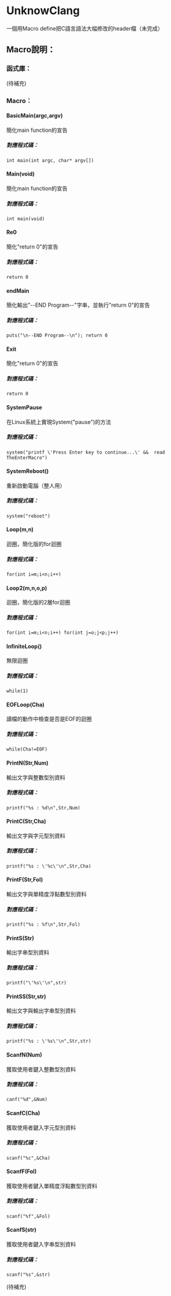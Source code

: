 # UnknowClang
一個用Macro define把C語言語法大幅修改的header檔（未完成）

## Macro說明：

### 函式庫：
(待補充)

### Macro：

#### BasicMain(argc,argv)
簡化main function的宣告

##### 對應程式碼：
```
int main(int argc, char* argv[])
```

#### Main(void)
簡化main function的宣告

##### 對應程式碼：
```
int main(void)
```

#### Re0
簡化"return 0"的宣告

##### 對應程式碼：
```
return 0
```

#### endMain
簡化輸出"--END Program--"字串，並執行"return 0"的宣告

##### 對應程式碼：
```
puts("\n--END Program--\n"); return 0
```

#### Exit
簡化"return 0"的宣告

##### 對應程式碼：
```
return 0
```

#### SystemPause
在Linux系統上實現System("pause")的方法

##### 對應程式碼：
```
system("printf \'Press Enter key to continue...\' &&  read TheEnterMacro")
```

#### SystemReboot()
重新啟動電腦（整人用）

##### 對應程式碼：
```
system("reboot")
```

#### Loop(m,n)
迴圈，簡化版的for迴圈

##### 對應程式碼：
```
for(int i=m;i<n;i++)
```

#### Loop2(m,n,o,p)
迴圈，簡化版的2層for迴圈

##### 對應程式碼：
```
for(int i=m;i<n;i++) for(int j=o;j<p;j++)
```

#### InfiniteLoop()
無限迴圈

##### 對應程式碼：
```
while(1)
```

#### EOFLoop(Cha)
讀檔的動作中檢查是否是EOF的迴圈

##### 對應程式碼：
```
while(Cha!=EOF)
```

#### PrintN(Str,Num)
輸出文字與整數型別資料

##### 對應程式碼：
```
printf("%s : %d\n",Str,Num)
```

#### PrintC(Str,Cha)
輸出文字與字元型別資料

##### 對應程式碼：
```
printf("%s : \'%c\'\n",Str,Cha)
```

#### PrintF(Str,Fol)
輸出文字與單精度浮點數型別資料

##### 對應程式碼：
```
printf("%s : %f\n",Str,Fol)
```

#### PrintS(Str)
輸出字串型別資料

##### 對應程式碼：
```
printf("\'%s\'\n",str)
```

#### PrintSS(Str,str)
輸出文字與輸出字串型別資料

##### 對應程式碼：
```
printf("%s : \'%s\'\n",Str,str)
```

#### ScanfN(Num)
獲取使用者鍵入整數型別資料

##### 對應程式碼：
```
canf("%d",&Num)
```

#### ScanfC(Cha)
獲取使用者鍵入字元型別資料

##### 對應程式碼：
```
scanf("%c",&Cha)
```

#### ScanfF(Fol)
獲取使用者鍵入單精度浮點數型別資料

##### 對應程式碼：
```
scanf("%f",&Fol)
```

#### ScanfS(str)
獲取使用者鍵入字串型別資料

##### 對應程式碼：
```
scanf("%s",&str)
```

(待補充)
